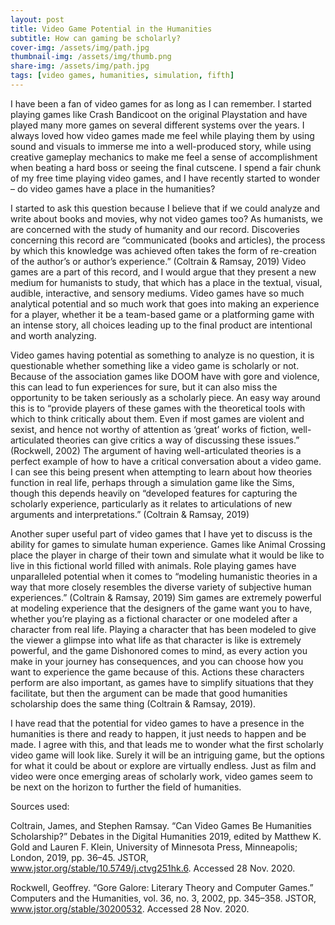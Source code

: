 ```yaml
---
layout: post
title: Video Game Potential in the Humanities
subtitle: How can gaming be scholarly?
cover-img: /assets/img/path.jpg
thumbnail-img: /assets/img/thumb.png
share-img: /assets/img/path.jpg
tags: [video games, humanities, simulation, fifth]
---
```


I have been a fan of video games for as long as I can remember. I started playing games like Crash Bandicoot on the original Playstation and have played many more games on several different systems over the years. I always loved how video games made me feel while playing them by using sound and visuals to immerse me into a well-produced story, while using creative gameplay mechanics to make me feel a sense of accomplishment when beating a hard boss or seeing the final cutscene. I spend a fair chunk of my free time playing video games, and I have recently started to wonder – do video games have a place in the humanities?

I started to ask this question because I believe that if we could analyze and write about books and movies, why not video games too? As humanists, we are concerned with the study of humanity and our record. Discoveries concerning this record are “communicated (books and articles), the process by which this knowledge was achieved often takes the form of re-creation of the author’s or author’s experience.” (Coltrain & Ramsay, 2019) Video games are a part of this record, and I would argue that they present a new medium for humanists to study, that which has a place in the textual, visual, audible, interactive, and sensory mediums. Video games have so much analytical potential and so much work that goes into making an experience for a player, whether it be a team-based game or a platforming game with an intense story, all choices leading up to the final product are intentional and worth analyzing. 

Video games having potential as something to analyze is no question, it is questionable whether something like a video game is scholarly or not. Because of the association games like DOOM have with gore and violence, this can lead to fun experiences for sure, but it can also miss the opportunity to be taken seriously as a scholarly piece. An easy way around this is to “provide players of these games with the theoretical tools with which to think critically about them. Even if most games are violent and sexist, and hence not worthy of attention as ‘great’ works of fiction, well-articulated theories can give critics a way of discussing these issues.” (Rockwell, 2002) The argument of having well-articulated theories is a perfect example of how to have a critical conversation about a video game. I can see this being present when attempting to learn about how theories function in real life, perhaps through a simulation game like the Sims, though this depends heavily on “developed features for capturing the scholarly experience, particularly as it relates to articulations of new arguments and interpretations.” (Coltrain & Ramsay, 2019)

Another super useful part of video games that I have yet to discuss is the ability for games to simulate human experience. Games like Animal Crossing place the player in charge of their town and simulate what it would be like to live in this fictional world filled with animals. Role playing games have unparalleled potential when it comes to “modeling humanistic theories in a way that more closely resembles the diverse variety of subjective human experiences.” (Coltrain & Ramsay, 2019) Sim games are extremely powerful at modeling experience that the designers of the game want you to have, whether you’re playing as a fictional character or one modeled after a character from real life. Playing a character that has been modeled to give the viewer a glimpse into what life as that character is like is extremely powerful, and the game Dishonored comes to mind, as every action you make in your journey has consequences, and you can choose how you want to experience the game because of this. Actions these characters perform are also important, as games have to simplify situations that they facilitate, but then the argument can be made that good humanities scholarship does the same thing (Coltrain & Ramsay, 2019).

I have read that the potential for video games to have a presence in the humanities is there and ready to happen, it just needs to happen and be made. I agree with this, and that leads me to wonder what the first scholarly video game will look like. Surely it will be an intriguing game, but the options for what it could be about or explore are virtually endless. Just as film and video were once emerging areas of scholarly work, video games seem to be next on the horizon to further the field of humanities. 




Sources used:

Coltrain, James, and Stephen Ramsay. “Can Video Games Be Humanities Scholarship?” Debates in the Digital Humanities 2019, edited by Matthew K. Gold and Lauren F. Klein, University of Minnesota Press, Minneapolis; London, 2019, pp. 36–45. JSTOR, www.jstor.org/stable/10.5749/j.ctvg251hk.6. Accessed 28 Nov. 2020.

Rockwell, Geoffrey. “Gore Galore: Literary Theory and Computer Games.” Computers and the Humanities, vol. 36, no. 3, 2002, pp. 345–358. JSTOR, www.jstor.org/stable/30200532. Accessed 28 Nov. 2020.
